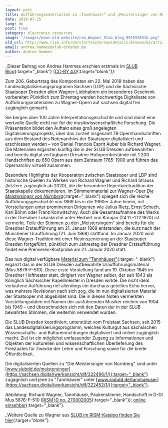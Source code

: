 ```yaml
---
layout: post
title: Aufführungsmaterialien zu „Tannhäuser“ und „Meistersinger von Nürnberg“ jetzt digital zugänglich
date: 2019-07-25
lang: de
post: true
category: electronic_resources
image: "/images/news-old-website/csm_Wagner_Slub_blog_991559831b.png"
old_url: http://www.rism.info/de/startseite/newsdetails/browse/62/article/64/performance-materials-from-tannhaeuser-and-meistersinger-von-nuernberg-now-online.html
email: andrea.hammes@slub-dresden.de
author: Andrea Hammes
---
```


_Dieser Beitrag von Andrea Hammes erschien erstmals im [SLUB Blog](https://blog.slub-dresden.de/beitrag/2019/05/22/geburtstagsgeschenk-fuer-richard-wagner-einzigartige-auffuehrungsmaterialien-zu-tannhaeuser-und-me/){:target="_blank"} ([CC-BY 4.0](https://creativecommons.org/licenses/by-sa/4.0/deed.de){:target="_blank"}):_

Zum 206. Geburtstag des Komponisten am 22. Mai 2019 haben das Landesdigitalisierungsprogramm Sachsen (LDP) und die Sächsische Staatsoper Dresden allen Wagner-Liebhabern ein besonderes Geschenk vorbereitet: Pünktlich zum Ehrentag werden hochwertige Digitalisate von Aufführungsmaterialien zu Wagner-Opern auf sachsen.digital frei zugänglich gemacht.

Sie bergen über 100 Jahre Interpretationsgeschichte und sind damit eine wertvolle Quelle nicht nur für die musikwissenschaftliche Forschung. Die Präsentation bildet den Auftakt eines groß angelegten Digitalisierungsprojekts, über das zurzeit insgesamt 78 Opernhandschriften aus dem Bestand des Notenarchivs der Staatsoper digitalisiert und erschlossen werden – von Daniel Francois Esprit Auber bis Richard Wagner. Die Materialien ergänzen künftig die in der SLUB Dresden aufbewahrten und bereits digital verfügbaren Dresdner Hofopernbestände mit 1.200 Handschriften zu 650 Opern aus dem Zeitraum 1765–1900 und führen das Opernarchiv virtuell zusammen.

Besondere Highlights der Kooperation zwischen Staatsoper und LDP sind historische Quellen zu Werken von Richard Wagner und Richard Strauss (letztere zugänglich ab 2020), die die besondere Repertoiretradition der Staatskapelle dokumentieren. Im Stimmenmaterial zur Wagner-Oper [_Die Meistersinger von Nürnberg_](https://sachsen.digital/werkansicht/dlf/322496/1/){:target="_blank"} spiegelt sich die reiche Aufführungsgeschichte von 1869 bis in die 1990er Jahre hinein, mit Vorstellungen unter prominenten Dirigenten wie Julius Rietz, Ernst Schuch, Karl Böhm oder Franz Konwitschny. Auch die Gesamtaufnahme des Werks in der Dresdner Lukaskirche unter Herbert von Karajan (24.11.-1.12.1970) ist vermerkt. Teile der Stimmen zu den „Meistersingern“ sind bereits für die Dresdner Erstaufführung am 21. Januar 1869 entstanden, die kurz nach der Münchener Uraufführung (21. Juni 1868) stattfand. Im Januar 2020 wird diese Wagner-Tradition mit einer Neuinszenierung an der Staatsoper Dresden fortgeführt, pünktlich zum Jahrestag der Dresdner Erstaufführung findet eine Premieren-Kostprobe am 21. Januar 2020 statt.

Das nun digital verfügbare [Material zum "Tannhäuser"](https://sachsen.digital/werkansicht/dlf/322452/1/){:target="_blank"} ergänzt das in der SLUB Dresden aufbewahrte Uraufführungsmaterial (Mus.5876-F-510). Diese erste Vorstellung fand am 19. Oktober 1845 im Dresdner Hoftheater statt, dirigiert von Wagner selber, der seit 1843 als Königlich Sächsischer Kapellmeister in Dresden wirkte. Die nicht ideal verlaufene Aufführung rief allerdings ein durchaus geteiltes Echo hervor, was mehrere Revisionen nach sich zog, die im nun digitalisierten Material der Staatsoper mit abgebildet sind. Die in diesen Noten vermerkten Vorstellungsdaten mit Namen der ausführenden Musiker reichen von 1904 bis 1949 – und überschneiden sich mit den Daten der in der SLUB bewahrten Stimmen, die weiterhin verwendet wurden.

Die SLUB Dresden koordiniert, unterstützt vom Freistaat Sachsen, seit 2015 das Landesdigitalisierungsprogramm, welches Kulturgut aus sächsischen Wissenschafts- und Kultureinrichtungen digitalisiert und online zugänglich macht. Ziel ist ein möglichst umfassender Zugang zu Informationen und Objekten der kulturellen und wissenschaftlichen Überlieferung des Freistaates für Zwecke der Lehre und Forschung sowie für die breite Öffentlichkeit.

Die digitalisierten Quellen zu "Die Meistersinger von Nürnberg" sind unter [www.slubdd.de/meistersinger](https://sachsen.digital/werkansicht/dlf/322496/1/){:target="_blank"} zugägnlich und jene zu "Tannhäuser" unter [www.slubdd.de/tannhaeuser](https://sachsen.digital/werkansicht/dlf/322452/1/){:target="_blank"}.

_Abbildung_: Richard Wagner, Tannhäuser, Paukenstimme, Handschrift in D-Dl Mus.5876-F-510 ([RISM ID no. 270002005](https://opac.rism.info/search?id=270002005&View=rism&Language=en){:target="_blank"}); [online einsehbar](https://digital.slub-dresden.de/werkansicht/dlf/72230/262/0/){:target="_blank"}.

_Weitere Quelle zu Wagner aus [SLUB im RISM-Katalog finden Sie hier](https://opac.rism.info/search?View=rism&siglum=D-Dl&author=Wagner+Richard&Language=en){:target="_blank"}._

